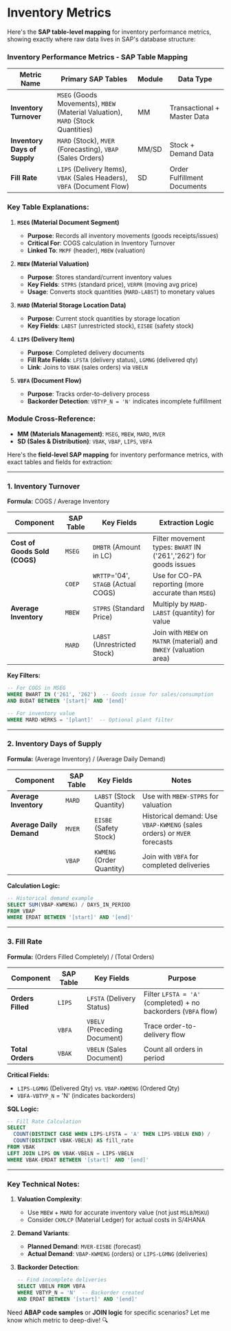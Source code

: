 # Inventory Metrics

Here's the **SAP table-level mapping** for inventory performance metrics, showing exactly where raw data lives in SAP's database structure:

### **Inventory Performance Metrics - SAP Table Mapping**

| **Metric Name**               | **Primary SAP Tables**                                                                 | **Module** | **Data Type**                          |
|-------------------------------|---------------------------------------------------------------------------------------|------------|----------------------------------------|
| **Inventory Turnover**        | `MSEG` (Goods Movements), `MBEW` (Material Valuation), `MARD` (Stock Quantities)      | MM         | Transactional + Master Data            |
| **Inventory Days of Supply**  | `MARD` (Stock), `MVER` (Forecasting), `VBAP` (Sales Orders)                          | MM/SD      | Stock + Demand Data                    |
| **Fill Rate**                 | `LIPS` (Delivery Items), `VBAK` (Sales Headers), `VBFA` (Document Flow)              | SD         | Order Fulfillment Documents            |

### **Key Table Explanations:**

1. **`MSEG` (Material Document Segment)**
   - **Purpose**: Records all inventory movements (goods receipts/issues)
   - **Critical For**: COGS calculation in Inventory Turnover
   - **Linked To**: `MKPF` (header), `MBEW` (valuation)

2. **`MBEW` (Material Valuation)**
   - **Purpose**: Stores standard/current inventory values
   - **Key Fields**: `STPRS` (standard price), `VERPR` (moving avg price)
   - **Usage**: Converts stock quantities (`MARD-LABST`) to monetary values

3. **`MARD` (Material Storage Location Data)**
   - **Purpose**: Current stock quantities by storage location
   - **Key Fields**: `LABST` (unrestricted stock), `EISBE` (safety stock)

4. **`LIPS` (Delivery Item)**
   - **Purpose**: Completed delivery documents
   - **Fill Rate Fields**: `LFSTA` (delivery status), `LGMNG` (delivered qty)
   - **Link**: Joins to `VBAK` (sales orders) via `VBELN`

5. **`VBFA` (Document Flow)**
   - **Purpose**: Tracks order-to-delivery process
   - **Backorder Detection**: `VBTYP_N = 'N'` indicates incomplete fulfillment

### **Module Cross-Reference:**
- **MM (Materials Management)**: `MSEG`, `MBEW`, `MARD`, `MVER`
- **SD (Sales & Distribution)**: `VBAK`, `VBAP`, `LIPS`, `VBFA`

Here's the **field-level SAP mapping** for inventory performance metrics, with exact tables and fields for extraction:

---

### **1. Inventory Turnover**
**Formula:** COGS / Average Inventory  

| **Component**       | **SAP Table** | **Key Fields**                     | **Extraction Logic**                                                                 |
|---------------------|--------------|------------------------------------|-------------------------------------------------------------------------------------|
| **Cost of Goods Sold (COGS)** | `MSEG`       | `DMBTR` (Amount in LC)             | Filter movement types: `BWART` IN ('261','262') for goods issues                    |
|                     | `COEP`       | `WRTTP`='04', `STAGB` (Actual COGS)| Use for CO-PA reporting (more accurate than `MSEG`)                                 |
| **Average Inventory** | `MBEW`      | `STPRS` (Standard Price)           | Multiply by `MARD-LABST` (quantity) for value                                       |
|                     | `MARD`       | `LABST` (Unrestricted Stock)       | Join with `MBEW` on `MATNR` (material) and `BWKEY` (valuation area)                |

**Key Filters:**  
```sql
-- For COGS in MSEG
WHERE BWART IN ('261', '262')  -- Goods issue for sales/consumption
AND BUDAT BETWEEN '[start]' AND '[end]'

-- For inventory value
WHERE MARD-WERKS = '[plant]'  -- Optional plant filter
```

---

### **2. Inventory Days of Supply**  
**Formula:** (Average Inventory) / (Average Daily Demand)  

| **Component**          | **SAP Table** | **Key Fields**             | **Notes**                                                         |
|------------------------|--------------|----------------------------|-------------------------------------------------------------------|
| **Average Inventory**  | `MARD`       | `LABST` (Stock Quantity)   | Use with `MBEW-STPRS` for valuation                              |
| **Average Daily Demand** | `MVER`      | `EISBE` (Safety Stock)     | Historical demand: Use `VBAP-KWMENG` (sales orders) or `MVER` forecasts |
|                        | `VBAP`       | `KWMENG` (Order Quantity)  | Join with `VBFA` for completed deliveries                         |

**Calculation Logic:**  
```sql
-- Historical demand example
SELECT SUM(VBAP-KWMENG) / DAYS_IN_PERIOD 
FROM VBAP 
WHERE ERDAT BETWEEN '[start]' AND '[end]'
```

---

### **3. Fill Rate**  
**Formula:** (Orders Filled Completely) / (Total Orders)  

| **Component**            | **SAP Table** | **Key Fields**               | **Purpose**                                                    |
|--------------------------|--------------|------------------------------|----------------------------------------------------------------|
| **Orders Filled**        | `LIPS`       | `LFSTA` (Delivery Status)    | Filter `LFSTA = 'A'` (completed) + no backorders (`VBFA` flow) |
|                          | `VBFA`       | `VBELV` (Preceding Document) | Trace order-to-delivery flow                                   |
| **Total Orders**         | `VBAK`       | `VBELN` (Sales Document)     | Count all orders in period                                     |

**Critical Fields:**  
- `LIPS-LGMNG` (Delivered Qty) vs. `VBAP-KWMENG` (Ordered Qty)  
- `VBFA-VBTYP_N` = 'N' (indicates backorders)  

**SQL Logic:**  
```sql
-- Fill Rate Calculation
SELECT 
  COUNT(DISTINCT CASE WHEN LIPS-LFSTA = 'A' THEN LIPS-VBELN END) / 
  COUNT(DISTINCT VBAK-VBELN) AS fill_rate
FROM VBAK
LEFT JOIN LIPS ON VBAK-VBELN = LIPS-VBELN
WHERE VBAK-ERDAT BETWEEN '[start]' AND '[end]'
```

---

### **Key Technical Notes:**  
1. **Valuation Complexity**:  
   - Use `MBEW` + `MARD` for accurate inventory value (not just `MSLB`/`MSKU`)  
   - Consider `CKMLCP` (Material Ledger) for actual costs in S/4HANA  

2. **Demand Variants**:  
   - **Planned Demand**: `MVER-EISBE` (forecast)  
   - **Actual Demand**: `VBAP-KWMENG` (orders) or `LIPS-LGMNG` (deliveries)  

3. **Backorder Detection**:  
   ```sql
   -- Find incomplete deliveries
   SELECT VBELN FROM VBFA 
   WHERE VBTYP_N = 'N'  -- Backorder created
   AND ERDAT BETWEEN '[start]' AND '[end]'
   ```

Need **ABAP code samples** or **JOIN logic** for specific scenarios? Let me know which metric to deep-dive! 🔍
